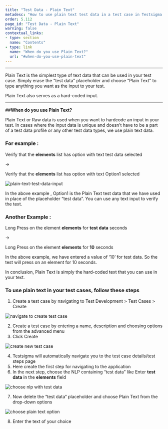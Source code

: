 ```yaml
---
title: "Test Data - Plain Text"
metadesc: "How to use plain text test data in a test case in Testsigma."
order: 5.112
page_id: "Test Data - Plain Text"
warning: false
contextual_links:
- type: section
  name: "Contents"
- type: link
  name: "When do you use Plain Text?"
  url: "#when-do-you-use-plain-text"
---
```

---
Plain Text is the simplest type of text data that can be used in your test case. 
Simply erase the “test data” placeholder and choose “Plain Text” to type anything you want as the input to your test. 

Plain Text also serves as a hard-coded input. 

---
##**When do you use Plain Text?**

Plain Text or Raw data is used when you want to hardcode an input in your test.
In cases where the input data is unique and doesn’t have to be a part of a test data profile or any other test data types, we use plain text data.



### **For example :**

Verify that the **elements** list has option with text test data selected 

→

 Verify that the **elements** list has option with text Option1 selected

![plain-text-test-data-input](https://docs.testsigma.com/images/raw/plain-text-test-data-input.gif)

In the above example , Option1 is the Plain Text test data that we have used in place of the placeholder “test data”. You can use any text input to verify the text. 

### **Another Example :**

Long Press on the element **elements** for **test data** seconds 

→ 

Long Press on the element **elements** for **10** seconds 


In the above example, we have entered a value of ‘10’ for test data. So the test will press on an element for 10 seconds.


In conclusion, Plain Text is simply the hard-coded text that you can use in your text. 






### **To use plain text in your test cases, follow these steps**

1. Create a test case by navigating to Test Development > Test Cases > Create

![navigate to create test case](https://docs.testsigma.com/images/raw/navigate-to-create-test-case.png)


2. Create a test case by entering a name, description and choosing options from the advanced menu
3. Click Create

![ create new test case](https://docs.testsigma.com/images/raw/create-new-test-case.png)

4. Testsigma will automatically navigate you to the test case details/test steps page
5. Here create the first step for navigating to the application
6. In the next step, choose the NLP containing “test data” like Enter **test data** in the **elements** field

![choose nlp with test data](https://docs.testsigma.com/images/raw/choose-nlp-with-test-data.png)

7. Now delete the “test data“ placeholder and choose Plain Text from the drop-down options

![choose plain text option](https://docs.testsigma.com/images/raw/choose-plain-text-option.png)

8. Enter the text of your choice




